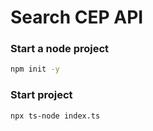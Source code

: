 # Search CEP API

### Start a node project
```bash
npm init -y
```
### Start project
```bash
npx ts-node index.ts
```